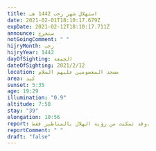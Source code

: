 ```yaml
---
title: استهلال شهر رجب 1442 هـ
date: 2021-02-01T18:10:17.679Z
expDate: 2021-02-12T18:10:17.711Z
announce: ستخرج
notGoingComment: " "
hijryMonth: رجب
hijryYear: 1442
dayOfSighting: الجمعة
dateOfSighting: 2021/2/12
location: مسجد المعصومين عليهم السلام
area: كبد
sunset: 5:35
age: 19:29
illumination: "0.9"
altitude: 7:50
stay: "39"
elongation: 10:56
report: وقد تمكنت من رؤية الهلال بالمناظير فقط.
reportComment: " "
draft: "false"
---
```

